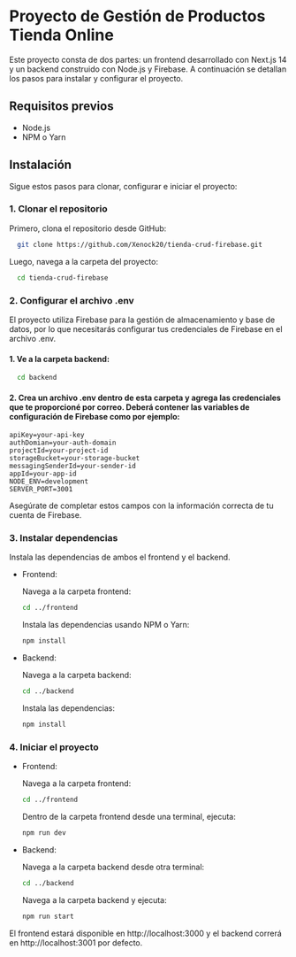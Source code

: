
# Proyecto de Gestión de Productos Tienda Online

Este proyecto consta de dos partes: un frontend desarrollado con Next.js 14 y un backend construido con Node.js y Firebase. A continuación se detallan los pasos para instalar y configurar el proyecto.


## Requisitos previos

 - Node.js
 - NPM o Yarn

## Instalación

Sigue estos pasos para clonar, configurar e iniciar el proyecto:

### 1. Clonar el repositorio

Primero, clona el repositorio desde GitHub:

```bash
  git clone https://github.com/Xenock20/tienda-crud-firebase.git
```
    
Luego, navega a la carpeta del proyecto:

```bash
  cd tienda-crud-firebase
```

### 2. Configurar el archivo .env

El proyecto utiliza Firebase para la gestión de almacenamiento y base de datos, por lo que necesitarás configurar tus credenciales de Firebase en el archivo .env.

#### 1. Ve a la carpeta backend:

```bash
  cd backend
```

#### 2. Crea un archivo .env dentro de esta carpeta y agrega las credenciales que te proporcioné por correo. Deberá contener las variables de configuración de Firebase como por ejemplo:

```plaintext
apiKey=your-api-key
authDomian=your-auth-domain
projectId=your-project-id
storageBucket=your-storage-bucket
messagingSenderId=your-sender-id
appId=your-app-id
NODE_ENV=development
SERVER_PORT=3001
```

  Asegúrate de completar estos campos con la información correcta de tu cuenta de Firebase.

### 3. Instalar dependencias

Instala las dependencias de ambos el frontend y el backend.

- Frontend:

  Navega a la carpeta frontend:

  ```bash
  cd ../frontend
    ```

  Instala las dependencias usando NPM o Yarn:

  ```bash
  npm install
    ```

- Backend:

  Navega a la carpeta backend:

  ```bash
  cd ../backend
    ```

  Instala las dependencias:

  ```bash
  npm install
    ```

### 4. Iniciar el proyecto

- Frontend:

  Navega a la carpeta frontend:

  ```bash
  cd ../frontend
    ```

  Dentro de la carpeta frontend desde una terminal, ejecuta:

  ```bash
  npm run dev

    ```

- Backend:

  Navega a la carpeta backend desde otra terminal:

  ```bash
  cd ../backend
    ```

  Navega a la carpeta backend y ejecuta:

  ```bash
  npm run start

    ```


El frontend estará disponible en http://localhost:3000 y el backend correrá en http://localhost:3001 por defecto.